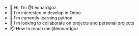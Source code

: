 - 👋 Hi, I’m @Leonardgoz
- 👀 I’m interested in develop in Odoo
- 🌱 I’m currently learning python
- 💞️ I’m looking to collaborate on projects and personal projects
- 📫 How to reach me @leonardgoz

<!---
Leonardgoz/Leonardgoz is a ✨ special ✨ repository because its `README.md` (this file) appears on your GitHub profile.
You can click the Preview link to take a look at your changes.
--->
